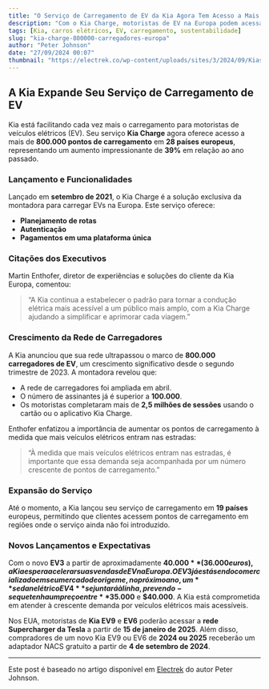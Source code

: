 ```yaml
---
title: "O Serviço de Carregamento de EV da Kia Agora Tem Acesso a Mais de 800.000 Carregadores na Europa"
description: "Com o Kia Charge, motoristas de EV na Europa podem acessar uma vasta rede de pontos de carregamento."
tags: [Kia, carros elétricos, EV, carregamento, sustentabilidade]
slug: "kia-charge-800000-carregadores-europa"
author: "Peter Johnson"
date: "27/09/2024 00:07"
thumbnail: "https://electrek.co/wp-content/uploads/sites/3/2024/09/Kias-EV-charging-Europe-1.jpeg?quality=82&strip=all&w=1400"
---
```


## A Kia Expande Seu Serviço de Carregamento de EV

Kia está facilitando cada vez mais o carregamento para motoristas de veículos elétricos (EV). Seu serviço **Kia Charge** agora oferece acesso a mais de **800.000 pontos de carregamento** em **28 países europeus**, representando um aumento impressionante de **39%** em relação ao ano passado.

### Lançamento e Funcionalidades

Lançado em **setembro de 2021**, o Kia Charge é a solução exclusiva da montadora para carregar EVs na Europa. Este serviço oferece:

- **Planejamento de rotas** 
- **Autenticação**
- **Pagamentos em uma plataforma única**

### Citações dos Executivos

Martin Enthofer, diretor de experiências e soluções do cliente da Kia Europa, comentou:

> “A Kia continua a estabelecer o padrão para tornar a condução elétrica mais acessível a um público mais amplo, com a Kia Charge ajudando a simplificar e aprimorar cada viagem.”

### Crescimento da Rede de Carregadores

A Kia anunciou que sua rede ultrapassou o marco de **800.000 carregadores de EV**, um crescimento significativo desde o segundo trimestre de 2023. A montadora revelou que:

- A rede de carregadores foi ampliada em abril.
- O número de assinantes já é superior a **100.000**.
- Os motoristas completaram mais de **2,5 milhões de sessões** usando o cartão ou o aplicativo Kia Charge.

Enthofer enfatizou a importância de aumentar os pontos de carregamento à medida que mais veículos elétricos entram nas estradas:

> “À medida que mais veículos elétricos entram nas estradas, é importante que essa demanda seja acompanhada por um número crescente de pontos de carregamento.”

### Expansão do Serviço

Até o momento, a Kia lançou seu serviço de carregamento em **19 países** europeus, permitindo que clientes acessem pontos de carregamento em regiões onde o serviço ainda não foi introduzido.

### Novos Lançamentos e Expectativas

Com o novo **EV3** a partir de aproximadamente **$40.000** (36.000 euros), a Kia espera acelerar suas vendas de EV na Europa. O EV3 já está sendo comercializado em seu mercado de origem e, no próximo ano, um **sedan elétrico EV4** se juntará à linha, prevendo-se que tenha um preço entre **$35.000** e **$40.000**. A Kia está comprometida em atender à crescente demanda por veículos elétricos mais acessíveis.

Nos EUA, motoristas de **Kia EV9** e **EV6** poderão acessar a **rede Supercharger da Tesla** a partir de **15 de janeiro de 2025**. Além disso, compradores de um novo Kia EV9 ou EV6 de **2024 ou 2025** receberão um adaptador NACS gratuito a partir de **4 de setembro de 2024**.

---

Este post é baseado no artigo disponível em [Electrek](https://electrek.co/2024/09/26/kias-charging-service-800000-ev-chargers-europe/) do autor Peter Johnson.